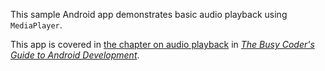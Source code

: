 This sample Android app demonstrates
basic audio playback using `MediaPlayer`.

This app is covered in 
[the chapter on audio playback](https://commonsware.com/Android/previews/audio-playback)
in [*The Busy Coder's Guide to Android Development*](https://commonsware.com/Android/).

